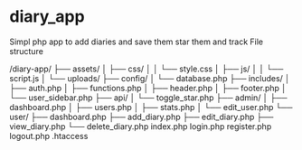 # diary_app
Simpl php app to add diaries and save them star them and track
File structure

/diary-app/
├── assets/
│   ├── css/
│   │   └── style.css
│   ├── js/
│   │   └── script.js
│   └── uploads/
├── config/
│   └── database.php
├── includes/
│   ├── auth.php
│   ├── functions.php
│   ├── header.php
│   ├── footer.php
│   └── user_sidebar.php
├── api/
│   └── toggle_star.php
├── admin/
│   ├── dashboard.php
│   ├── users.php
│   ├── stats.php
│   └── edit_user.php
└── user/
    ├── dashboard.php
    ├── add_diary.php
    ├── edit_diary.php
    ├── view_diary.php
    └── delete_diary.php
index.php
login.php
register.php
logout.php
.htaccess
